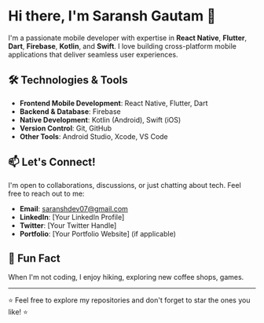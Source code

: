 # Hi there, I'm Saransh Gautam 👋

I'm a passionate mobile developer with expertise in **React Native**, **Flutter**, **Dart**, **Firebase**, **Kotlin**, and **Swift**. I love building cross-platform mobile applications that deliver seamless user experiences.

## 🛠️ Technologies & Tools

- **Frontend Mobile Development**: React Native, Flutter, Dart
- **Backend & Database**: Firebase
- **Native Development**: Kotlin (Android), Swift (iOS)
- **Version Control**: Git, GitHub
- **Other Tools**: Android Studio, Xcode, VS Code



## 📫 Let's Connect!

I'm open to collaborations, discussions, or just chatting about tech. Feel free to reach out to me:

- **Email**: saranshdev07@gmail.com
- **LinkedIn**: [Your LinkedIn Profile]
- **Twitter**: [Your Twitter Handle]
- **Portfolio**: [Your Portfolio Website] (if applicable)

## 🚀 Fun Fact

When I'm not coding, I enjoy  hiking, exploring new coffee shops, games.

---

⭐️ Feel free to explore my repositories and don't forget to star the ones you like! ⭐️
